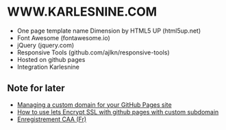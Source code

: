 
# WWW.KARLESNINE.COM

* One page template name Dimension by HTML5 UP (html5up.net)
* Font Awesome (fontawesome.io)
* jQuery (jquery.com)
* Responsive Tools (github.com/ajlkn/responsive-tools)
* Hosted on github pages
* Integration Karlesnine

## Note for later
* [Managing a custom domain for your GitHub Pages site](https://docs.github.com/en/github/working-with-github-pages/managing-a-custom-domain-for-your-github-pages-site#configuring-a-subdomain)
* [How to use lets Encrypt SSL with github pages with custom subdomain](https://medium.com/@safeith/how-to-use-letsencrypt-ssl-with-github-pages-with-custom-subdomain-499a51141cf9])
* [Enregistrement CAA (Fr)](https://docs.gandi.net/fr/noms_domaine/faq/type_enregistrements_dns/caa_record.html)